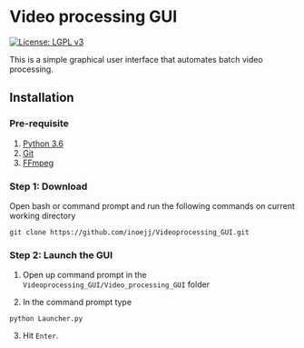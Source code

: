 # Video processing GUI
[![License: LGPL v3](https://img.shields.io/badge/License-LGPL%20v3-pink.svg)](https://www.gnu.org/licenses/lgpl-3.0)

This is a simple graphical user interface that automates batch video processing.

## Installation

### Pre-requisite
1. [Python 3.6](https://www.python.org/downloads/release/python-360/)
2. [Git](https://git-scm.com/downloads) 
3. [FFmpeg](https://m.wikihow.com/Install-FFmpeg-on-Windows)

### Step 1: Download
Open bash or command prompt and run the following commands on current working directory

```
git clone https://github.com/inoejj/Videoprocessing_GUI.git

```

### Step 2: Launch the GUI

1. Open up command prompt in the `Videoprocessing_GUI/Video_processing_GUI` folder

2. In the command prompt type
```
python Launcher.py
```
3. Hit `Enter`.
